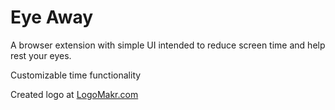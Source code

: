 # Eye Away

A browser extension with simple UI intended to reduce screen time and help rest your eyes. 

Customizable time functionality

Created logo at <a href="https://logomakr.com/">LogoMakr.com</a>
